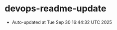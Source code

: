 # devops-readme-update
<!--START_SECTION:activity-->
- Auto-updated at Tue Sep 30 16:44:32 UTC 2025
<!--END_SECTION:activity-->

